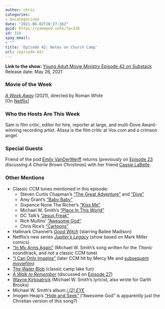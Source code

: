 ```yaml
---
author: chris
categories:
- Uncategorized
date: "2021-06-02T10:27:36Z"
guid: https://yammpod.info/?p=318
id: 318
spay_email:
- ""
title: 'Episode 42: Notes on Church Camp'
url: /episode-42/
---
```

 

**Link to the show:** [Young Adult Movie Ministry Episode 42 on Substack](https://yammpod.substack.com/p/episode-42-notes-on-church-camp)  
Release date: May 26, 2021

### Movie of the Week

_[A Week Away](https://www.imdb.com/title/tt11388278/)_ (2021), directed by Roman White  
[On [Netflix](https://www.netflix.com/title/81183451)]

### Who the Hosts Are This Week

Sam is film critic, editor for hire, reporter at large, and multi-Dove Award-winning recording artist. Alissa is the film critic at Vox.com and a crimson angel.

### Special Guests

Friend of the pod <a href="https://twitter.com/emilyvdw" data-type="URL" data-id="https://twitter.com/emilyvdw">Emily VanDerWerff</a> returns (previously on [Episode 23](https://yammpod.info/episode-23/) discussing _A Charlie Brown Christmas_) with her friend [Cassie LaBelle](https://cassielabelle.medium.com/).

### Other Mentions

  * Classic CCM tunes mentioned in this episode:
      * Steven Curtis Chapman&#8217;s [&#8220;The Great Adventure&#8221;](https://www.youtube.com/watch?v=hVFPjIp6nkk) and [&#8220;Dive&#8221;](https://www.youtube.com/watch?v=hXqXIicm8uU)
      * Amy Grant&#8217;s [&#8220;Baby Baby&#8221;](https://www.youtube.com/watch?v=vMXuuYnoRdI)
      * Sixpence None The Richer&#8217;s [&#8220;Kiss Me&#8221;](https://www.youtube.com/watch?v=hII0JXUJNDo)
      * Michael W. Smith&#8217;s [&#8220;Place In This World&#8221;](https://www.youtube.com/watch?v=LpXMnY_t03M)
      * DC Talk&#8217;s [&#8220;Jesus Freak&#8221;](https://www.youtube.com/watch?v=kbB0QrBIs9k)
      * Rich Mullins&#8217; [&#8220;Awesome God&#8221;](https://www.youtube.com/watch?v=kCTNaPFkqUM)
      * Chris Rice&#8217;s [&#8220;Cartoons&#8221;](https://www.youtube.com/watch?v=OsejfbPUrXE)
  * Hallmark Channel&#8217;s _[Good Witch](https://www.imdb.com/title/tt3906732/?ref_=nm_flmg_act_3)_ (starring Bailee Madison)
  * Netflix&#8217;s new series _[Jupiter&#8217;s Legacy](https://www.imdb.com/title/tt5774002/)_ (show based on Mark Miller comics)
  * [&#8220;In My Arms Again&#8221;](https://www.youtube.com/watch?v=YK7SLxrvtBc) (Michael W. Smith&#8217;s song written for the _Titanic_ soundtrack, and _not_ a classic CCM tune)
  * [&#8220;I Can Only Imagine&#8221;](https://www.youtube.com/watch?v=N_lrrq_opng) (later CCM hit by Mercy Me and [subsequent moviefilm](https://www.imdb.com/title/tt6450186/))
  * [The Water Blob](http://thewaterblob.com/) (classic camp lake fun)
  * _[A Walk to Remember](https://www.imdb.com/title/tt0281358/)_ (discussed on [Episode 27](https://yammpod.info/episode-27/))
  * [Wayne Kirkpatrick](https://en.wikipedia.org/wiki/Wayne_Kirkpatrick) (Michael W. Smith&#8217;s lyricist, also wrote for Garth Brooks)
  * Michael W. Smith&#8217;s album _[i (2) EYE](https://en.wikipedia.org/wiki/I_2_(EYE))_
  * Imogen Heap&#8217;s [&#8220;Hide and Seek&#8221;](https://www.youtube.com/watch?v=UYIAfiVGluk) (&#8220;Awesome God&#8221; is apparently just the Christian version of this song?)<figure class="wp-block-embed is-type-video is-provider-youtube wp-block-embed-youtube wp-embed-aspect-4-3 wp-has-aspect-ratio">

<div class="wp-block-embed__wrapper">
</div></figure>